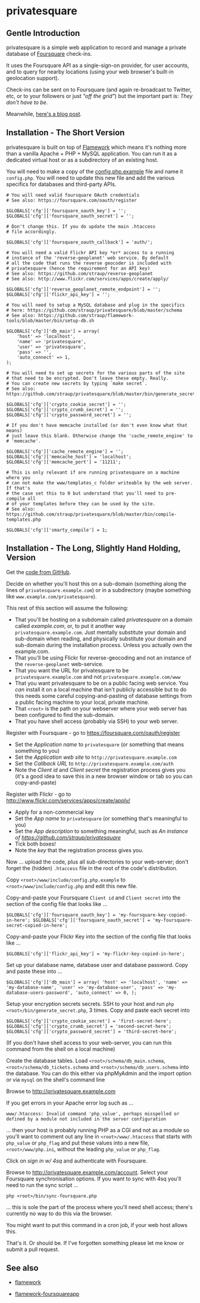 # privatesquare 

## Gentle Introduction
privatesquare is a simple web application to record and manage a private database of [Foursquare](http://foursquare.com) check-ins.

It uses the Foursquare API as a single-sign-on provider, for user accounts, and to query for nearby locations (using your web browser's built-in geolocation support).

Check-ins can be sent on to Foursquare (and again re-broadcast to Twitter, etc, or to your followers or just *"off the grid"*) but the important part is: *They don't have to be.*

Meanwhile, [here's a blog post](http://nearfuturelaboratory.com/2012/01/22/privatesquare/).

## Installation - The Short Version

privatesquare is built on top of [Flamework](https://github.com/exflickr/flamework) which means it's nothing more than a vanilla Apache + PHP + MySQL application. You can run it as a dedicated virtual host or as a subdirectory of an existing host.

You will need to make a copy of the [config.php.example](https://github.com/straup/privatesquare/blob/master/www/include/config.php.example) file and name it `config.php`. You will need to update this new file and add the various specifics for databases and third-party APIs.

	# You will need valid foursquare OAuth credentials
	# See also: https://foursquare.com/oauth/register

	$GLOBALS['cfg']['foursquare_oauth_key'] = '';
	$GLOBALS['cfg']['foursquare_oauth_secret'] = '';
	
	# Don't change this. If you do update the main .htaccess
	# file accordingly.
	
	$GLOBALS['cfg']['foursquare_oauth_callback'] = 'auth/';

	# You will need a valid Flickr API key *or* access to a running
	# instance of the 'reverse-geoplanet' web service. By default
	# all the code that runs the reverse geocoder is included with
	# privatesquare (hence the requirement for an API key)
	# See also: https://github.com/straup/reverse-geoplanet
	# See also: http://www.flickr.com/services/apps/create/apply/

	$GLOBALS['cfg']['reverse_geoplanet_remote_endpoint'] = '';
	$GLOBALS['cfg']['flickr_api_key'] = '';

	# You will need to setup a MySQL database and plug in the specifics
	# here: https://github.com/straup/privatesquare/blob/master/schema
	# See also: https://github.com/straup/flamework-tools/blob/master/bin/setup-db.sh

	$GLOBALS['cfg']['db_main'] = array(
		'host' => 'localhost',
		'name' => 'privatesquare',
		'user' => 'privatesquare',
		'pass' => '',
		'auto_connect' => 1,
	);

	# You will need to set up secrets for the various parts of the site
	# that need to be encrypted. Don't leave these empty. Really.
	# You can create new secrets by typing `make secret`.
	# See also: https://github.com/straup/privatesquare/blob/master/bin/generate_secret.php

	$GLOBALS['cfg']['crypto_cookie_secret'] = '';
	$GLOBALS['cfg']['crypto_crumb_secret'] = '';
	$GLOBALS['cfg']['crypto_password_secret'] = '';

	# If you don't have memcache installed (or don't even know what that means)
	# just leave this blank. Otherwise change the 'cache_remote_engine' to
	# 'memcache'.

	$GLOBALS['cfg']['cache_remote_engine'] = '';
	$GLOBALS['cfg']['memcache_host'] = 'localhost';
	$GLOBALS['cfg']['memcache_port'] = '11211';

	# This is only relevant if are running privatesquare on a machine where you
	# can not make the www/templates_c folder writeable by the web server. If that's
	# the case set this to 0 but understand that you'll need to pre-compile all
	# of your templates before they can be used by the site.
	# See also: https://github.com/straup/privatesquare/blob/master/bin/compile-templates.php

	$GLOBALS['cfg']['smarty_compile'] = 1;

## Installation - The Long, Slightly Hand Holding, Version

Get the [code from GitHub](https://github.com/straup/privatesquare).

Decide on whether you'll host this on a sub-domain (something along the lines of `privatesquare.example.com`) or in a subdirectory (maybe something like `www.example.com/privatesquare`).

This rest of this section will assume the following:

* That you'll be hosting on a subdomain called *privatesquare* on a domain called *example.com*, or, to put it another way `privatesquare.example.com`. Just mentally substitute your domain and sub-domain when reading, and physically substitute your domain and sub-domain during the installation process. Unless you actually own the example.com.
* That you'll be using Flickr for reverse-geocoding and not an instance of the `reverse-geoplanet` web-service.
* That you want the URL for privatesquare to be `privatesquare.example.com` and not `privatesquare.example.com/www`
* That you want privatesquare to be on a public facing web service. You *can* install it on a local machine that isn't publicly accessible but to do this needs some careful copying-and-pasting of database settings from a public facing machine to your local, private machine.
* That `<root>` is the path on your webserver where your web server has been configured to find the sub-domain.
* That you have shell access (probably via SSH) to your web server.

Register with Foursquare - go to https://foursquare.com/oauth/register

* Set the *Application name* to `privatesquare` (or something that means something to you)
* Set the *Application web site* to `http://privatesquare.example.com`
* Set the *Callback URL* to `http://privatesquare.example.com/auth`
* Note the *Client id* and *Client secret* the registration process gives you (it's a good idea to save this in a new browser window or tab so you can copy-and-paste)

Register with Flickr - go to http://www.flickr.com/services/apps/create/apply/

* Apply for a non-commercial key
* Set the *App name* to `privatesquare` (or something that's meaningful to you)
* Set the *App description* to something meaningful, such as *An instance of https://github.com/straup/privatesquare*
* Tick both boxes!
* Note the *key* that the registration process gives you.

Now ... upload the code, plus all sub-directories to your web-server; don't forget the (hidden) `.htaccess` file in the root of the code's distribution.

Copy `<root>/www/include/config.php.example` to `<root>/www/include/config.php` and edit this new file.

Copy-and-paste your Foursquare `Client id` and `Client secret` into the section of the config file that looks like ...

`
$GLOBALS['cfg']['foursquare_oauth_key'] = 'my-foursquare-key-copied-in-here';
$GLOBALS['cfg']['foursquare_oauth_secret'] = 'my-foursquare-secret-copied-in-here';
`

Copy-and-paste your Flickr Key into the section of the config file that looks like ...

`
$GLOBALS['cfg']['flickr_api_key'] = 'my-flickr-key-copied-in-here';
`

Set up your database name, database user and database password. Copy and paste these into ...

`
$GLOBALS['cfg']['db_main'] = array(
	'host' => 'localhost',
	'name' => 'my-database-name',
	'user' => 'my-database-user',
	'pass' => 'my-database-users-password',
	'auto_connect' => 0,
);
`

Setup your encryption secrets secrets. SSH to your host and run `php <root>/bin/generate_secret.php`, 3 times. Copy and paste each secret into 

`
$GLOBALS['cfg']['crypto_cookie_secret'] = 'first-secret-here';
$GLOBALS['cfg']['crypto_crumb_secret'] = 'second-secret-here';
$GLOBALS['cfg']['crypto_password_secret'] = 'third-secret-here';
`

(If you don't have shell access to your web-server, you can run this command from the shell on a local machine)

Create the database tables. Load `<root>/schema/db_main.schema`, `<root>/schema/db_tickets.schema` and `<root>/schema/db_users.schema` into the database. You can do this either via phpMyAdmin and the import option or via `mysql` on the shell's command line

Browse to http://privatesquare.example.com

If you get errors in your Apache error log such as ...

`
www/.htaccess: Invalid command 'php_value', perhaps misspelled or defined by a module not included in the server configuration
`

... then your host is probably running PHP as a CGI and not as a module so you'll want to comment out any line in `<root>/www/.htaccess` that starts with `php_value` or `php_flag` and put these values into a new file, `<root>/www/php.ini`, without the leading `php_value` or `php_flag`.

Click on *sign in w/ 4sq* and authenticate with Foursquare.

Browse to http://privatesquare.example.com/account. Select your Foursquare synchronisation options. If you want to sync with 4sq you'll need to run the sync script ...

`php <root>/bin/sync-foursquare.php`
	
... this is sole the part of the process where you'll need shell access; there's currently no way to do this via the browser.

You might want to put this command in a cron job, if your web host allows this.

That's it. Or should be. If I've forgotten something please let me know or submit a pull request.

## See also

* [flamework](https://github.com/exflickr/flamework)

* [flamework-foursquareapp](https://github.com/straup/flamework-foursquareapp)
